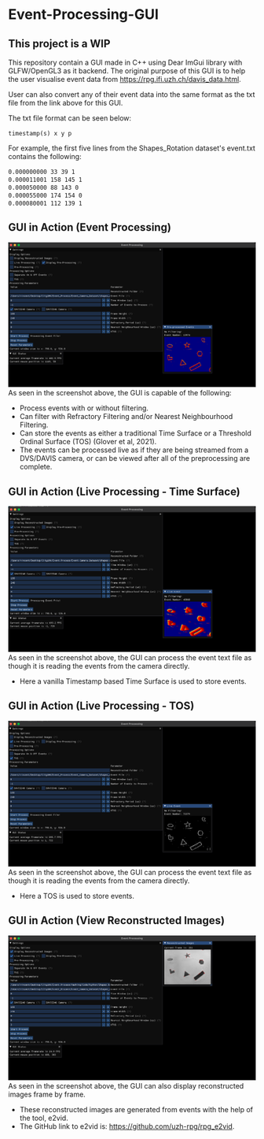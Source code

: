 # Event-Processing-GUI
## This project is a WIP

This repository contain a GUI made in C++ using Dear ImGui library with GLFW/OpenGL3 as it backend.
The original purpose of this GUI is to help the user visualise event data from https://rpg.ifi.uzh.ch/davis_data.html.

User can also convert any of their event data into the same format as the txt file from the link above for this GUI.

The txt file format can be seen below:
```
timestamp(s) x y p
```
For example, the first five lines from the Shapes_Rotation dataset's event.txt contains the following:
```
0.000000000 33 39 1
0.000011001 158 145 1
0.000050000 88 143 0
0.000055000 174 154 0
0.000080001 112 139 1
```

## GUI in Action (Event Processing)
![image info](./images/Preprocessing.png)
As seen in the screenshot above, the GUI is capable of the following:
* Process events with or without filtering.
* Can filter with Refractory Filtering and/or Nearest Neighbourhood Filtering.
* Can store the events as either a traditional Time Surface or a Threshold Ordinal Surface (TOS) (Glover et al, 2021).
* The events can be processed live as if they are being streamed from a DVS/DAVIS camera, or can be viewed after all of the preprocessing are complete.

## GUI in Action (Live Processing - Time Surface)
![image info](./images/LiveProcessing.png)
As seen in the screenshot above, the GUI can process the event text file as though it is reading the events from the camera directly.
* Here a vanilla Timestamp based Time Surface is used to store events.

## GUI in Action (Live Processing - TOS)
![image info](./images/LiveTOS.png)
As seen in the screenshot above, the GUI can process the event text file as though it is reading the events from the camera directly.
* Here a TOS is used to store events.

## GUI in Action (View Reconstructed Images)
![image info](./images/Reconstructed.png)
As seen in the screenshot above, the GUI can also display reconstructed images frame by frame.
* These reconstructed images are generated from events with the help of the tool, e2vid.
* The GitHub link to e2vid is: https://github.com/uzh-rpg/rpg_e2vid.
